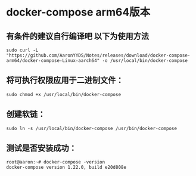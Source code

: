 # docker-compose arm64版本
## 有条件的建议自行编译吧 以下为使用方法

```
sudo curl -L "https://github.com/AaronYYDS/Notes/releases/download/docker-compose-arm64/docker-compose-Linux-aarch64" -o /usr/local/bin/docker-compose
```
## 将可执行权限应用于二进制文件：
```
sudo chmod +x /usr/local/bin/docker-compose
```
## 创建软链：
```
sudo ln -s /usr/local/bin/docker-compose /usr/bin/docker-compose
```
## 测试是否安装成功：
```
root@aaron:~# docker-compose -version
docker-compose version 1.22.0, build e20d808e
```
